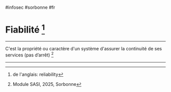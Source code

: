 #infosec #sorbonne #fr 
# Fiabilité [^1]
---
C'est la propriété ou caractère d'un système d'assurer la continuité de ses services (pas d’arrêt) [^2]

---
[^1]: de l'anglais: reliability

[^2]: Module SASI, 2025, Sorbonne
